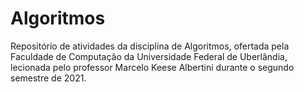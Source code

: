 # Algoritmos
Repositório de atividades da disciplina de Algoritmos, ofertada pela Faculdade de Computação da Universidade Federal de Uberlândia, lecionada pelo professor Marcelo Keese Albertini durante o segundo semestre de 2021.
